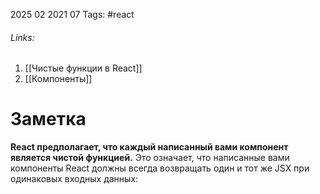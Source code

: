 2025 02 2021 07
Tags: #react 
###### Links: 
1) [[Чистые функции в React]]
2) [[Компоненты]]
# Заметка
**React предполагает, что каждый написанный вами компонент является чистой функцией.** Это означает, что написанные вами компоненты React должны всегда возвращать один и тот же JSX при одинаковых входных данных: